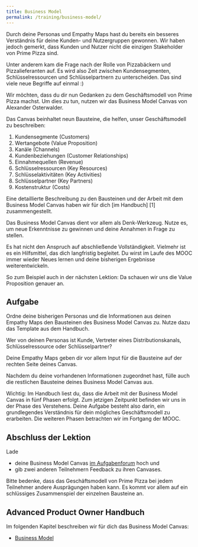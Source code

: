 ```yaml
---
title: Business Model
permalink: /training/business-model/
---
```


Durch deine Personas und Empathy Maps hast du bereits ein besseres Verständnis für deine Kunden- und Nutzergruppen gewonnen. 
Wir haben jedoch gemerkt, dass Kunden und Nutzer nicht die einzigen Stakeholder von Prime Pizza sind.

Unter anderem kam die Frage nach der Rolle von Pizzabäckern und Pizzalieferanten auf. 
Es wird also Zeit zwischen Kundensegmenten, Schlüsselressourcen und Schlüsselpartnern zu unterscheiden.
Das sind viele neue Begriffe auf einmal :)

Wir möchten, dass du dir nun Gedanken zu dem Geschäftsmodell von Prime Pizza machst.
Um dies zu tun, nutzen wir das Business Model Canvas von Alexander Osterwalder.

Das Canvas beinhaltet neun Bausteine, die helfen, unser Geschäftsmodell zu beschreiben:

1.	Kundensegmente (Customers)
2.	Wertangebote (Value Proposition)
3.	Kanäle (Channels)
4.	Kundenbeziehungen (Customer Relationships)
5.	Einnahmequellen (Revenue)
6.	Schlüsselressourcen (Key Resources)
7.	Schlüsselaktivitäten (Key Activities)
8.	Schlüsselpartner (Key Partners)
9.	Kostenstruktur (Costs)


Eine detaillierte Beschreibung zu den Bausteinen und der Arbeit mit dem Business Model Canvas haben wir für dich [im Handbuch] [1] zusammengestellt.

Das Business Model Canvas dient vor allem als Denk-Werkzeug.
Nutze es, um neue Erkenntnisse zu gewinnen und deine Annahmen in Frage zu stellen.

Es hat nicht den Anspruch auf abschließende Vollständigkeit.
Vielmehr ist es ein Hilfsmittel, das dich langfristig begleitet.
Du wirst im Laufe des MOOC immer wieder Neues lernen und deine bisherigen Ergebnisse weiterentwickeln.

So zum Beispiel auch in der nächsten Lektion: Da schauen wir uns die Value Proposition genauer an. 


## Aufgabe

Ordne deine bisherigen Personas und die Informationen aus deinen Empathy Maps den Bausteinen des Business Model Canvas zu. 
Nutze dazu das Template aus dem Handbuch. 

Wer von deinen Personas ist Kunde, Vertreter eines Distributionskanals, Schlüsselressource oder Schlüsselpartner? 

Deine Empathy Maps geben dir vor allem Input für die Bausteine auf der rechten Seite deines Canvas.

Nachdem du deine vorhandenen Informationen zugeordnet hast, fülle auch die restlichen Bausteine deines Business Model Canvas aus. 

Wichtig: Im Handbuch liest du, dass die Arbeit mit der Business Model Canvas in fünf Phasen erfolgt.
Zum jetzigen Zeitpunkt befinden wir uns in der Phase des Verstehens.
Deine Aufgabe besteht also darin, ein grundlegendes Verständnis für dein mögliches Geschäftsmodell zu erarbeiten.
Die weiteren Phasen betrachten wir im Fortgang der MOOC.

## Abschluss der Lektion 

Lade 

* deine Business Model Canvas [im Aufgabenforum](https://www.oncampus.de/blocks/oc_mooc_nav/forum_view.php?showall=false&id=47754) hoch und 
* gib zwei anderen Teilnehmern Feedback zu ihren Canvases. 

Bitte bedenke, dass das Geschäftsmodell von Prime Pizza bei jedem Teilnehmer andere Ausprägungen haben kann.
Es kommt vor allem auf ein schlüssiges Zusammenspiel der einzelnen Bausteine an.


## Advanced Product Owner Handbuch

Im folgenden Kapitel beschreiben wir für dich das Business Model Canvas:


 * [Business Model](https://manual.advancedproductowner.com/business-model/)